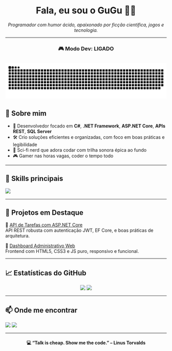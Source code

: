 <h1 align="center">Fala, eu sou o GuGu 👨‍💻</h1>

<p align="center">
  <i>Programador com humor ácido, apaixonado por ficção científica, jogos e tecnologia.</i>
</p>

---

<h3 align="center">🎮 Modo Dev: LIGADO</h3>

[![Pacman Animation](https://raw.githubusercontent.com/Platane/snk/output/github-contribution-grid-snake.svg)](https://github.com/Platane/snk)
---

## 🧠 Sobre mim

- 🔧 Desenvolvedor focado em **C#**, **.NET Framework**, **ASP.NET Core**, **APIs REST**, **SQL Server**
- 🛠️ Crio soluções eficientes e organizadas, com foco em boas práticas e legibilidade
- 🌌 Sci-fi nerd que adora codar com trilha sonora épica ao fundo
- 🎮 Gamer nas horas vagas, coder o tempo todo

---

## 🚀 Skills principais

<p align="left">
  <img src="https://skillicons.dev/icons?i=cs,dotnet,asp,sqlserver,html,css,js,ts,git,docker,vscode,github" />
</p>

---

## 📌 Projetos em Destaque

🔹 [API de Tarefas com ASP.NET Core](https://github.com/JoseGhu/Crud-React)  
API REST robusta com autenticação JWT, EF Core, e boas práticas de arquitetura.

🔹 [Dashboard Administrativo Web](https://github.com/JoseGhu/CrudAspNet)  
Frontend com HTML5, CSS3 e JS puro, responsivo e funcional.

---

## 📈 Estatísticas do GitHub

<p align="center">
  <img src="https://github-readme-stats.vercel.app/api?username=JoseGhu&show_icons=true&theme=tokyonight&hide_title=true" />
  <img src="https://github-readme-stats.vercel.app/api/top-langs/?username=JoseGhu&layout=compact&theme=tokyonight" />
</p>

---

## 📫 Onde me encontrar

<p align="left">
  <a href="mailto:j.augustofs2016@gmail.com"><img src="https://img.shields.io/badge/Gmail-D14836?style=for-the-badge&logo=gmail&logoColor=white" /></a>
  <a href="https://www.linkedin.com/in/jose-augusto-35869b1a9/"><img src="https://img.shields.io/badge/LinkedIn-0A66C2?style=for-the-badge&logo=linkedin&logoColor=white" /></a>
</p>

---

<h4 align="center">💻 “Talk is cheap. Show me the code.” – Linus Torvalds</h4>
